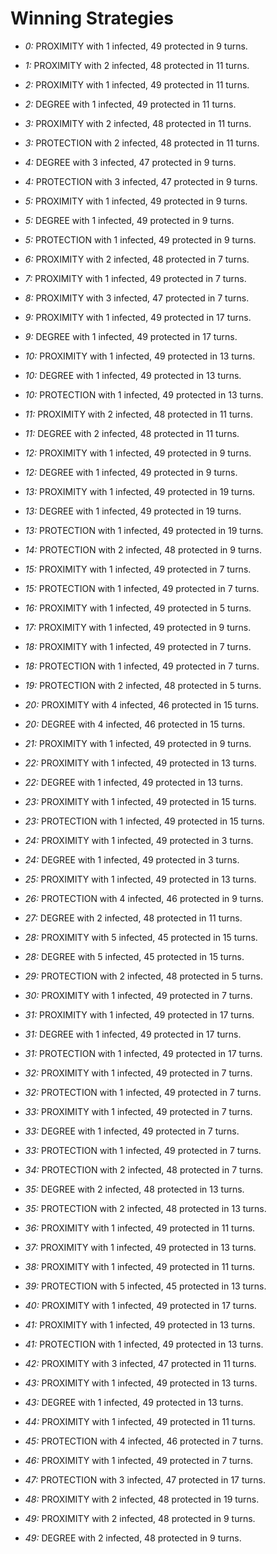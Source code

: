 # Winning Strategies

* _0:_ PROXIMITY with 1 infected, 49 protected in 9 turns.


* _1:_ PROXIMITY with 2 infected, 48 protected in 11 turns.


* _2:_ PROXIMITY with 1 infected, 49 protected in 11 turns.


* _2:_ DEGREE with 1 infected, 49 protected in 11 turns.


* _3:_ PROXIMITY with 2 infected, 48 protected in 11 turns.


* _3:_ PROTECTION with 2 infected, 48 protected in 11 turns.


* _4:_ DEGREE with 3 infected, 47 protected in 9 turns.


* _4:_ PROTECTION with 3 infected, 47 protected in 9 turns.


* _5:_ PROXIMITY with 1 infected, 49 protected in 9 turns.


* _5:_ DEGREE with 1 infected, 49 protected in 9 turns.


* _5:_ PROTECTION with 1 infected, 49 protected in 9 turns.


* _6:_ PROXIMITY with 2 infected, 48 protected in 7 turns.


* _7:_ PROXIMITY with 1 infected, 49 protected in 7 turns.


* _8:_ PROXIMITY with 3 infected, 47 protected in 7 turns.


* _9:_ PROXIMITY with 1 infected, 49 protected in 17 turns.


* _9:_ DEGREE with 1 infected, 49 protected in 17 turns.


* _10:_ PROXIMITY with 1 infected, 49 protected in 13 turns.


* _10:_ DEGREE with 1 infected, 49 protected in 13 turns.


* _10:_ PROTECTION with 1 infected, 49 protected in 13 turns.


* _11:_ PROXIMITY with 2 infected, 48 protected in 11 turns.


* _11:_ DEGREE with 2 infected, 48 protected in 11 turns.


* _12:_ PROXIMITY with 1 infected, 49 protected in 9 turns.


* _12:_ DEGREE with 1 infected, 49 protected in 9 turns.


* _13:_ PROXIMITY with 1 infected, 49 protected in 19 turns.


* _13:_ DEGREE with 1 infected, 49 protected in 19 turns.


* _13:_ PROTECTION with 1 infected, 49 protected in 19 turns.


* _14:_ PROTECTION with 2 infected, 48 protected in 9 turns.


* _15:_ PROXIMITY with 1 infected, 49 protected in 7 turns.


* _15:_ PROTECTION with 1 infected, 49 protected in 7 turns.


* _16:_ PROXIMITY with 1 infected, 49 protected in 5 turns.


* _17:_ PROXIMITY with 1 infected, 49 protected in 9 turns.


* _18:_ PROXIMITY with 1 infected, 49 protected in 7 turns.


* _18:_ PROTECTION with 1 infected, 49 protected in 7 turns.


* _19:_ PROTECTION with 2 infected, 48 protected in 5 turns.


* _20:_ PROXIMITY with 4 infected, 46 protected in 15 turns.


* _20:_ DEGREE with 4 infected, 46 protected in 15 turns.


* _21:_ PROXIMITY with 1 infected, 49 protected in 9 turns.


* _22:_ PROXIMITY with 1 infected, 49 protected in 13 turns.


* _22:_ DEGREE with 1 infected, 49 protected in 13 turns.


* _23:_ PROXIMITY with 1 infected, 49 protected in 15 turns.


* _23:_ PROTECTION with 1 infected, 49 protected in 15 turns.


* _24:_ PROXIMITY with 1 infected, 49 protected in 3 turns.


* _24:_ DEGREE with 1 infected, 49 protected in 3 turns.


* _25:_ PROXIMITY with 1 infected, 49 protected in 13 turns.


* _26:_ PROTECTION with 4 infected, 46 protected in 9 turns.


* _27:_ DEGREE with 2 infected, 48 protected in 11 turns.


* _28:_ PROXIMITY with 5 infected, 45 protected in 15 turns.


* _28:_ DEGREE with 5 infected, 45 protected in 15 turns.


* _29:_ PROTECTION with 2 infected, 48 protected in 5 turns.


* _30:_ PROXIMITY with 1 infected, 49 protected in 7 turns.


* _31:_ PROXIMITY with 1 infected, 49 protected in 17 turns.


* _31:_ DEGREE with 1 infected, 49 protected in 17 turns.


* _31:_ PROTECTION with 1 infected, 49 protected in 17 turns.


* _32:_ PROXIMITY with 1 infected, 49 protected in 7 turns.


* _32:_ PROTECTION with 1 infected, 49 protected in 7 turns.


* _33:_ PROXIMITY with 1 infected, 49 protected in 7 turns.


* _33:_ DEGREE with 1 infected, 49 protected in 7 turns.


* _33:_ PROTECTION with 1 infected, 49 protected in 7 turns.


* _34:_ PROTECTION with 2 infected, 48 protected in 7 turns.


* _35:_ DEGREE with 2 infected, 48 protected in 13 turns.


* _35:_ PROTECTION with 2 infected, 48 protected in 13 turns.


* _36:_ PROXIMITY with 1 infected, 49 protected in 11 turns.


* _37:_ PROXIMITY with 1 infected, 49 protected in 13 turns.


* _38:_ PROXIMITY with 1 infected, 49 protected in 11 turns.


* _39:_ PROTECTION with 5 infected, 45 protected in 13 turns.


* _40:_ PROXIMITY with 1 infected, 49 protected in 17 turns.


* _41:_ PROXIMITY with 1 infected, 49 protected in 13 turns.


* _41:_ PROTECTION with 1 infected, 49 protected in 13 turns.


* _42:_ PROXIMITY with 3 infected, 47 protected in 11 turns.


* _43:_ PROXIMITY with 1 infected, 49 protected in 13 turns.


* _43:_ DEGREE with 1 infected, 49 protected in 13 turns.


* _44:_ PROXIMITY with 1 infected, 49 protected in 11 turns.


* _45:_ PROTECTION with 4 infected, 46 protected in 7 turns.


* _46:_ PROXIMITY with 1 infected, 49 protected in 7 turns.


* _47:_ PROTECTION with 3 infected, 47 protected in 17 turns.


* _48:_ PROXIMITY with 2 infected, 48 protected in 19 turns.


* _49:_ PROXIMITY with 2 infected, 48 protected in 9 turns.


* _49:_ DEGREE with 2 infected, 48 protected in 9 turns.


